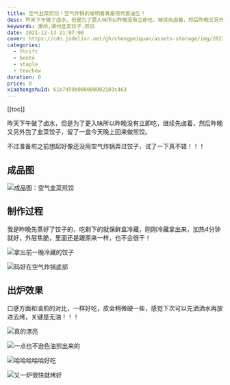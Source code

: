 ```yaml
---
title: 空气韭菜煎饺！空气炸锅的发明者真是现代爱迪生！
desc: 昨天下午做了卤水，但是为了更入味所以昨晚没有立即吃，继续先卤着，然后昨晚又另外包了韭菜饺子，留了一盒今天晚上回来做煎饺。
keywords: 潮州,潮州韭菜饺子,煎饺
date: 2021-12-13 21:07:00
cover: https://cdn.jsdelivr.net/gh/chengpeiquan/assets-storage/img/2022/01/20220131234851.jpg
categories:
  - thrift
  - bento
  - staple
  - teochew
duration: 0
price: 0
xiaohongshuId: 61b7459b000000002103c463
---
```


[[toc]]

昨天下午做了卤水，但是为了更入味所以昨晚没有立即吃，继续先卤着，然后昨晚又另外包了韭菜饺子，留了一盒今天晚上回来做煎饺。

不过准备煎之前想起好像还没用空气炸锅弄过饺子，试了一下真不错！！！

## 成品图

![成品图：空气韭菜煎饺](https://cdn.jsdelivr.net/gh/chengpeiquan/assets-storage/img/2022/01/20220131235108.jpg)

## 制作过程

我是昨晚先蒸好了饺子的，吃剩下的就保鲜盒冷藏，刚刚冷藏拿出来，加热4分钟就好，外层焦脆，里面还是跟原来一样，也不会很干！

![拿出前一晚冷藏的饺子](https://cdn.jsdelivr.net/gh/chengpeiquan/assets-storage/img/2022/01/20220131235111.jpg)

![码好在空气炸锅底部](https://cdn.jsdelivr.net/gh/chengpeiquan/assets-storage/img/2022/01/20220131235112.jpg)

## 出炉效果

口感方面和油煎的对比，一样好吃，皮会稍微硬一些，感觉下次可以先洒洒水再放进去烤，关键是无油！！！

![真的漂亮](https://cdn.jsdelivr.net/gh/chengpeiquan/assets-storage/img/2022/01/20220131235106.jpg)

![一点也不逊色油煎出来的](https://cdn.jsdelivr.net/gh/chengpeiquan/assets-storage/img/2022/01/20220131235107.jpg)

![哈哈哈哈哈好吃](https://cdn.jsdelivr.net/gh/chengpeiquan/assets-storage/img/2022/01/20220131235110.jpg)

![又一炉很快就烤好](https://cdn.jsdelivr.net/gh/chengpeiquan/assets-storage/img/2022/01/20220131235109.jpg)

